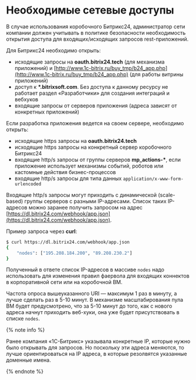 # Необходимые сетевые доступы

В случае использования коробочного Битрикс24, администратор сети компании должен учитывать в политике безопасности необходимость открытия доступа для входящих/исходящих запросов rest-приложений.

Для Битрикс24 необходимо открыть:

- исходящие запросы на **oauth.bitrix24.tech** (для механизма приложений) и [http://www.1c-bitrix.ru/buy_tmp/b24_app.php](http://www.1c-bitrix.ru/buy_tmp/b24_app.php) (для работы витрины приложений)
- доступ к **\*.bitrixsoft.com**. Без доступа к данному ресурсу не работает раздел «Разработчики» для создания интеграций и вебхуков
- входящие запросы от серверов приложения (адреса зависят от конкретных приложений)

Если разработка приложения ведется на своем сервере, необходимо открыть:

- исходящие https запросы на **oauth.bitrix24.tech**
- исходящие https запросы на конкретный сервер коробочного Битрикс24
- входящие http/s запросы от группы серверов **mp_actions-\***, если приложение использует механизмы событий, роботов или кастомные действия бизнес-процессов
- входящие http/s запросы для типа данных `application/x-www-form-urlencoded`

Входящие http/s запросы могут приходить с динамической (scale-based) группы серверов с разными IP-адресами. Список таких IP-адресов можно заранее получить запросом на адрес [https://dl.bitrix24.com/webhook/app.json](https://dl.bitrix24.com/webhook/app.json).

Пример запроса через **curl**:

```bash
$ curl https://dl.bitrix24.com/webhook/app.json
{
    "nodes": ["195.208.184.200", "89.208.230.2"]
}
```

Полученный в ответе список IP-адресов в массиве `nodes` надо использовать для изменения правил фаервола для входящих коннектов в корпоративной сети или на коробочной ВМ.

Частота опроса вышеуказанного URI — максимум 1 раз в минуту, а лучше сделать раз в 5-10 минут. В механизме масштабирования пула ВМ будет предусмотрено, что за 5-10 минут до того, как с нового адреса начнут приходить веб-хуки, она уже будет присутствовать в списке `nodes`.

{% note info %}

Ранее компания «1С-Битрикс» указывала конкретные IP, которые нужно было открывать для запросов. Но поскольку эти адреса меняются, то лучше ориентироваться на IP адреса, в которые резолвятся указанные доменные имена.

{% endnote %}